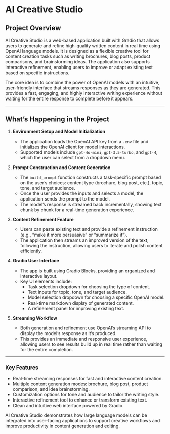 # AI Creative Studio

## Project Overview

AI Creative Studio is a web-based application built with Gradio that allows users to generate and refine high-quality written content in real time using OpenAI language models. It is designed as a flexible creative tool for content creation tasks such as writing brochures, blog posts, product comparisons, and brainstorming ideas. The application also supports interactive refinement, enabling users to improve or adapt existing text based on specific instructions.

The core idea is to combine the power of OpenAI models with an intuitive, user-friendly interface that streams responses as they are generated. This provides a fast, engaging, and highly interactive writing experience without waiting for the entire response to complete before it appears.

---

## What’s Happening in the Project

1. **Environment Setup and Model Initialization**  
   - The application loads the OpenAI API key from a `.env` file and initializes the OpenAI client for model interactions.
   - Supported models include `gpt-4o-mini`, `gpt-3.5-turbo`, and `gpt-4`, which the user can select from a dropdown menu.

2. **Prompt Construction and Content Generation**  
   - The `build_prompt` function constructs a task-specific prompt based on the user’s choices: content type (brochure, blog post, etc.), topic, tone, and target audience.
   - Once the user provides the inputs and selects a model, the application sends the prompt to the model.
   - The model’s response is streamed back incrementally, showing text chunk by chunk for a real-time generation experience.

3. **Content Refinement Feature**  
   - Users can paste existing text and provide a refinement instruction (e.g., “make it more persuasive” or “summarize it”).
   - The application then streams an improved version of the text, following the instruction, allowing users to iterate and polish content efficiently.

4. **Gradio User Interface**  
   - The app is built using Gradio Blocks, providing an organized and interactive layout.
   - Key UI elements include:
     - Task selection dropdown for choosing the type of content.
     - Text inputs for topic, tone, and target audience.
     - Model selection dropdown for choosing a specific OpenAI model.
     - Real-time markdown display of generated content.
     - A refinement panel for improving existing text.

5. **Streaming Workflow**  
   - Both generation and refinement use OpenAI’s streaming API to display the model’s response as it’s produced.
   - This provides an immediate and responsive user experience, allowing users to see results build up in real time rather than waiting for the entire completion.

---

### Key Features
- Real-time streaming responses for fast and interactive content creation.
- Multiple content generation modes: brochure, blog post, product comparison, and idea brainstorming.
- Customization options for tone and audience to tailor the writing style.
- Interactive refinement tool to enhance or transform existing text.
- Clean and intuitive web interface powered by Gradio.

AI Creative Studio demonstrates how large language models can be integrated into user-facing applications to support creative workflows and improve productivity in content generation and editing.
